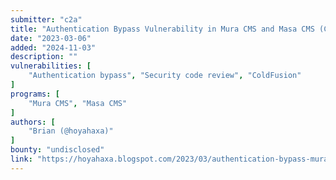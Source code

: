 ```yaml
---
submitter: "c2a"
title: "Authentication Bypass Vulnerability in Mura CMS and Masa CMS (CVE-2022-47003 and CVE-2022-47002)"
date: "2023-03-06"
added: "2024-11-03"
description: ""
vulnerabilities: [
    "Authentication bypass", "Security code review", "ColdFusion"
]
programs: [
    "Mura CMS", "Masa CMS"
]
authors: [
    "Brian (@hoyahaxa)"
]
bounty: "undisclosed"
link: "https://hoyahaxa.blogspot.com/2023/03/authentication-bypass-mura-masa.html"
---
```




